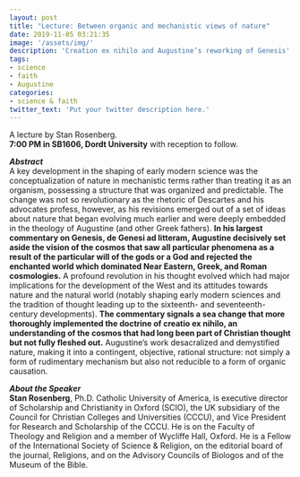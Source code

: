 ```yaml
---
layout: post
title: "Lecture: Between organic and mechanistic views of nature"
date: 2019-11-05 03:21:35
image: '/assets/img/'
description: 'Creation ex nihilo and Augustine’s reworking of Genesis'
tags:
- science
- faith
- Augustine
categories:
- science & faith
twitter_text: 'Put your twitter description here.'
---
```


A lecture by Stan Rosenberg.  
**7:00 PM in SB1606, Dordt University** with reception to follow.

***Abstract***  
A key development in the shaping of early modern science was the conceptualization of nature in mechanistic terms rather than treating it as an organism, possessing a structure that was organized and predictable. The change was not so revolutionary as the rhetoric of Descartes and his advocates profess, however, as his revisions emerged out of a set of ideas about nature that began evolving much earlier and were deeply embedded in the theology of Augustine (and other Greek fathers). **In his largest commentary on Genesis, de Genesi ad litteram, Augustine decisively set aside the vision of the cosmos that saw all particular phenomena as a result of the particular will of the gods or a God and rejected the enchanted world which dominated Near Eastern, Greek, and Roman cosmologies.** A profound revolution in his thought evolved which had major implications for the development of the West and its attitudes towards nature and the natural world (notably shaping early modern sciences and the tradition of thought leading up to the sixteenth- and seventeenth-century developments). **The commentary signals a sea change that more thoroughly implemented the doctrine of creatio ex nihilo, an understanding of the cosmos that had long been part of Christian thought but not fully fleshed out.**  Augustine’s work desacralized and demystified nature, making it into a contingent, objective, rational structure: not simply a form of rudimentary mechanism but also not reducible to a form of organic causation.

***About the Speaker***  
**Stan Rosenberg**, Ph.D. Catholic University of America, is executive director of Scholarship and Christianity in Oxford (SCIO), the UK subsidiary of the Council for Christian Colleges and Universities (CCCU), and Vice President for Research and Scholarship of the CCCU. He is on the Faculty of Theology and Religion and a member of Wycliffe Hall, Oxford. He is a Fellow of the International Society of Science & Religion, on the editorial board of the journal, Religions, and on the Advisory Councils of Biologos and of the Museum of the Bible.
